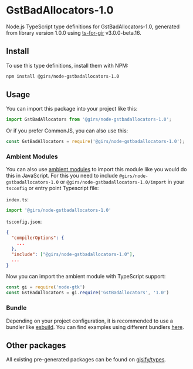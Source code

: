 
# GstBadAllocators-1.0

Node.js TypeScript type definitions for GstBadAllocators-1.0, generated from library version 1.0.0 using [ts-for-gir](https://github.com/gjsify/ts-for-gir) v3.0.0-beta.16.

## Install

To use this type definitions, install them with NPM:
```bash
npm install @girs/node-gstbadallocators-1.0
```

## Usage

You can import this package into your project like this:
```ts
import GstBadAllocators from '@girs/node-gstbadallocators-1.0';
```

Or if you prefer CommonJS, you can also use this:
```ts
const GstBadAllocators = require('@girs/node-gstbadallocators-1.0');
```

### Ambient Modules

You can also use [ambient modules](https://github.com/gjsify/ts-for-gir/tree/main/packages/cli#ambient-modules) to import this module like you would do this in JavaScript.
For this you need to include `@girs/node-gstbadallocators-1.0` or `@girs/node-gstbadallocators-1.0/import` in your `tsconfig` or entry point Typescript file:

`index.ts`:
```ts
import '@girs/node-gstbadallocators-1.0'
```

`tsconfig.json`:
```json
{
  "compilerOptions": {
    ...
  },
  "include": ["@girs/node-gstbadallocators-1.0"],
  ...
}
```

Now you can import the ambient module with TypeScript support: 

```ts
const gi = require('node-gtk')
const GstBadAllocators = gi.require('GstBadAllocators', '1.0')
```



### Bundle

Depending on your project configuration, it is recommended to use a bundler like [esbuild](https://esbuild.github.io/). You can find examples using different bundlers [here](https://github.com/gjsify/ts-for-gir/tree/main/examples).

## Other packages

All existing pre-generated packages can be found on [gjsify/types](https://github.com/gjsify/types).

